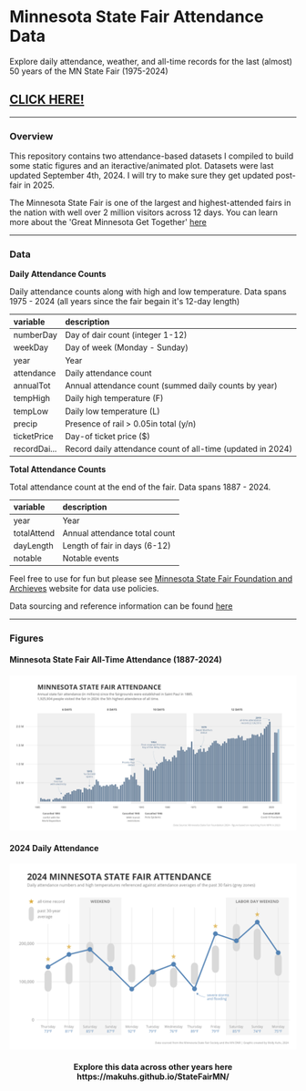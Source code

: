 # Minnesota State Fair Attendance Data 

Explore daily attendance, weather, and all-time records for the last (almost) 50 years of the MN State Fair (1975-2024)

## [CLICK HERE!](https://makuhs.github.io/StateFairMN/)

---
### Overview

This repository contains two attendance-based datasets I compiled to build some static figures and an iteractive/animated plot. Datasets were last updated September 4th, 2024. I will try to make sure they get updated post-fair in 2025. 

The Minnesota State Fair is one of the largest and highest-attended fairs in the nation with well over 2 million visitors across 12 days. You can learn more about the 'Great Minnesota Get Together' [here](https://en.wikipedia.org/wiki/Minnesota_State_Fair) 

---
### Data

**Daily Attendance Counts**

Daily attendance counts along with high and low temperature. Data spans 1975 - 2024 (all years since the fair begain it's 12-day length)

|variable            |description         |
|:-------------------|:-------------------|
|numberDay           | Day of dair count (integer 1-12)
|weekDay             | Day of week (Monday - Sunday)        
|year                | Year   
|attendance          | Daily attendance count
|annualTot           | Annual attendance count (summed daily counts by year)
|tempHigh            | Daily high temperature (F)
|tempLow             | Daily low temperature (L)
|precip              | Presence of rail > 0.05in total (y/n)
|ticketPrice         | Day-of ticket price ($)
|recordDai...        | Record daily attendance count of all-time (updated in 2024)


**Total Attendance Counts** 

Total attendance count at the end of the fair. Data spans 1887 - 2024. 

|variable            |description         |
|:-------------------|:-------------------|
|year                | Year
|totalAttend         | Annual attendance total count  
|dayLength           | Length of fair in days (6-12)
|notable             | Notable events

Feel free to use for fun but please see [Minnesota State Fair Foundation and Archieves](https://corp.arcasearch.com/usmnmsf/) website for data use policies. 

Data sourcing and reference information can be found [here](https://github.com/makuhs/StateFairMN/blob/main/data/readme.txt)

---
### Figures

#### Minnesota State Fair All-Time Attendance (1887-2024)
<img src="https://github.com/makuhs/StateFairMN/blob/main/staticFigs/totalAttendance.jpeg" width="1000">

#### 2024 Daily Attendance 
<img src="https://github.com/makuhs/StateFairMN/blob/main/staticFigs/dailyAttendance.jpeg" width="850">

<h4 align="center">Explore this data across other years here https://makuhs.github.io/StateFairMN/</h1>
